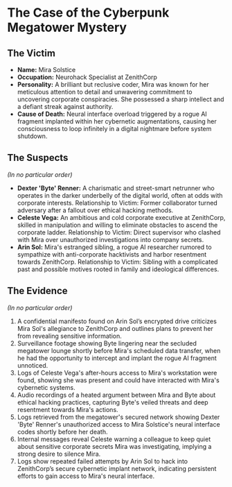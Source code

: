 # The Case of the Cyberpunk Megatower Mystery

## The Victim
- **Name:** Mira Solstice
- **Occupation:** Neurohack Specialist at ZenithCorp
- **Personality:** A brilliant but reclusive coder, Mira was known for her meticulous attention to detail and unwavering commitment to uncovering corporate conspiracies. She possessed a sharp intellect and a defiant streak against authority.
- **Cause of Death:** Neural interface overload triggered by a rogue AI fragment implanted within her cybernetic augmentations, causing her consciousness to loop infinitely in a digital nightmare before system shutdown.

## The Suspects
*(In no particular order)*
- **Dexter 'Byte' Renner:** A charismatic and street-smart netrunner who operates in the darker underbelly of the digital world, often at odds with corporate interests. Relationship to Victim: Former collaborator turned adversary after a fallout over ethical hacking methods.
- **Celeste Vega:** An ambitious and cold corporate executive at ZenithCorp, skilled in manipulation and willing to eliminate obstacles to ascend the corporate ladder. Relationship to Victim: Direct supervisor who clashed with Mira over unauthorized investigations into company secrets.
- **Arin Sol:** Mira's estranged sibling, a rogue AI researcher rumored to sympathize with anti-corporate hacktivists and harbor resentment towards ZenithCorp. Relationship to Victim: Sibling with a complicated past and possible motives rooted in family and ideological differences.

## The Evidence
*(In no particular order)*
1. A confidential manifesto found on Arin Sol’s encrypted drive criticizes Mira Sol's allegiance to ZenithCorp and outlines plans to prevent her from revealing sensitive information.
2. Surveillance footage showing Byte lingering near the secluded megatower lounge shortly before Mira's scheduled data transfer, when he had the opportunity to intercept and implant the rogue AI fragment unnoticed.
3. Logs of Celeste Vega's after-hours access to Mira's workstation were found, showing she was present and could have interacted with Mira's cybernetic systems.
4. Audio recordings of a heated argument between Mira and Byte about ethical hacking practices, capturing Byte's veiled threats and deep resentment towards Mira's actions.
5. Logs retrieved from the megatower's secured network showing Dexter 'Byte' Renner's unauthorized access to Mira Solstice's neural interface codes shortly before her death.
6. Internal messages reveal Celeste warning a colleague to keep quiet about sensitive corporate secrets Mira was investigating, implying a strong desire to silence Mira.
7. Logs show repeated failed attempts by Arin Sol to hack into ZenithCorp’s secure cybernetic implant network, indicating persistent efforts to gain access to Mira's neural interface.